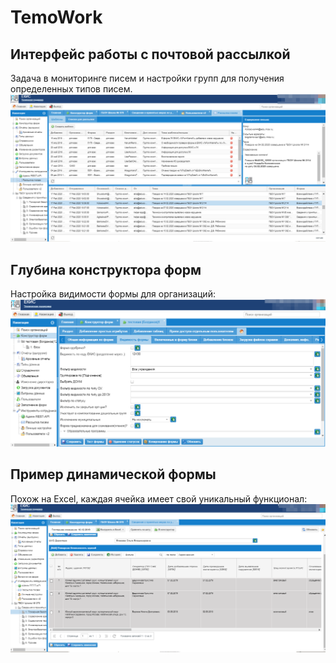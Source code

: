 # TemoWork

## Интерфейс работы с почтовой рассылкой
Задача в мониторинге писем и настройки групп для получения определенных типов писем.
<img src="Mail.png">

## Глубина конструктора форм
Настройка видимости формы для организаций:
<img src="Form Constructor.png">

## Пример динамической формы
Похож на Excel, каждая ячейка имеет свой уникальный функционал:
<img src="Form Table.png">
